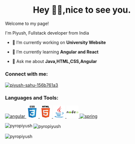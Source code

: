 <h1 align="center">Hey 🙋‍♂️,nice to see you.</h1>
<p >Welcome to my page! </p>
<p>I'm Piyush, Fullstack developer from India</p>



- 🔭 I’m currently working on **University Website**

- 🌱 I’m currently learning **Angular and React**

- 💬 Ask me about **Java,HTML,CSS,Angular**

<h3 align="left">Connect with me:</h3>
<p align="left">
<a href="https://linkedin.com/in/piyush-sahu-156b761a3" target="blank"><img align="center" src="https://raw.githubusercontent.com/rahuldkjain/github-profile-readme-generator/master/src/images/icons/Social/linked-in-alt.svg" alt="piyush-sahu-156b761a3" height="30" width="40" /></a>
</p>

<h3 align="left">Languages and Tools:</h3>
<p align="left"> <a href="https://angular.io" target="_blank"> <img src="https://angular.io/assets/images/logos/angular/angular.svg" alt="angular" width="40" height="40"/> </a> <a href="https://www.w3schools.com/css/" target="_blank"> <img src="https://raw.githubusercontent.com/devicons/devicon/master/icons/css3/css3-original-wordmark.svg" alt="css3" width="40" height="40"/> </a> <a href="https://www.w3.org/html/" target="_blank"> <img src="https://raw.githubusercontent.com/devicons/devicon/master/icons/html5/html5-original-wordmark.svg" alt="html5" width="40" height="40"/> </a> <a href="https://www.java.com" target="_blank"> <img src="https://raw.githubusercontent.com/devicons/devicon/master/icons/java/java-original.svg" alt="java" width="40" height="40"/> </a> <a href="https://nodejs.org" target="_blank"> <img src="https://raw.githubusercontent.com/devicons/devicon/master/icons/nodejs/nodejs-original-wordmark.svg" alt="nodejs" width="40" height="40"/> </a> <a href="https://spring.io/" target="_blank"> <img src="https://www.vectorlogo.zone/logos/springio/springio-icon.svg" alt="spring" width="40" height="40"/> </a> </p>

<p><img align="left" src="https://github-readme-stats.vercel.app/api/top-langs?username=pyropiyush&show_icons=true&locale=en&layout=compact" alt="pyropiyush" /></p>

<p>&nbsp;<img align="center" src="https://github-readme-stats.vercel.app/api?username=pyropiyush&show_icons=true&locale=en" alt="pyropiyush" /></p>

<p><img align="center" src="https://github-readme-streak-stats.herokuapp.com/?user=pyropiyush&" alt="pyropiyush" /></p>

